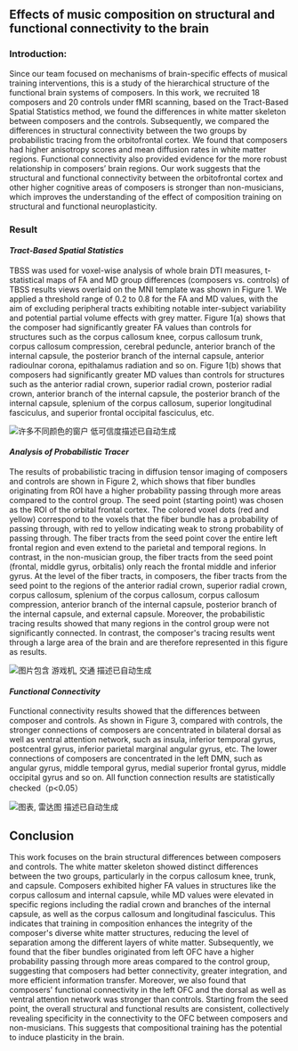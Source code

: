 ## Effects of music composition on structural and functional connectivity to the brain 



### Introduction: 

Since our team focused on mechanisms of brain-specific effects of musical training interventions, this is a study of the hierarchical structure of the functional brain systems of composers. In this work, we recruited 18 composers and 20 controls under fMRI scanning, based on the Tract-Based Spatial Statistics method, we found the differences in white matter skeleton between composers and the controls. Subsequently, we compared the differences in structural connectivity between the two groups by probabilistic tracing from the orbitofrontal cortex. We found that composers had higher anisotropy scores and mean diffusion rates in white matter regions. Functional connectivity also provided evidence for the more robust relationship in composers’ brain regions. Our work suggests that the structural and functional connectivity between the orbitofrontal cortex and other higher cognitive areas of composers is stronger than non-musicians, which improves the understanding of the effect of composition training on structural and functional neuroplasticity.

 

 

### Result

#### *Tract-Based Spatial Statistics*

TBSS was used for voxel-wise analysis of whole brain DTI measures, t-statistical maps of FA and MD group differences (composers vs. controls) of TBSS results views overlaid on the MNI template was shown in Figure 1. We applied a threshold range of 0.2 to 0.8 for the FA and MD values, with the aim of excluding peripheral tracts exhibiting notable inter-subject variability and potential partial volume effects with grey matter. Figure 1(a) shows that the composer had significantly greater FA values than controls for structures such as the corpus callosum knee, corpus callosum trunk, corpus callosum compression, cerebral peduncle, anterior branch of the internal capsule, the posterior branch of the internal capsule, anterior radioulnar corona, epithalamus radiation and so on. Figure 1(b) shows that composers had significantly greater MD values than controls for structures such as the anterior radial crown, superior radial crown, posterior radial crown, anterior branch of the internal capsule, the posterior branch of the internal capsule, splenium of the corpus callosum, superior longitudinal fasciculus, and superior frontal occipital fasciculus, etc.

![许多不同颜色的窗户  低可信度描述已自动生成](file:///C:/Users/DELL/AppData/Local/Temp/msohtmlclip1/01/clip_image002.png)

#### *Analysis of Probabilistic Tracer* 

The results of probabilistic tracing in diffusion tensor imaging of composers and controls are shown in Figure 2, which shows that fiber bundles originating from ROI have a higher probability passing through more areas compared to the control group. The seed point (starting point) was chosen as the ROI of the orbital frontal cortex. The colored voxel dots (red and yellow) correspond to the voxels that the fiber bundle has a probability of passing through, with red to yellow indicating weak to strong probability of passing through. The fiber tracts from the seed point cover the entire left frontal region and even extend to the parietal and temporal regions. In contrast, in the non-musician group, the fiber tracts from the seed point (frontal, middle gyrus, orbitalis) only reach the frontal middle and inferior gyrus. At the level of the fiber tracts, in composers, the fiber tracts from the seed point to the regions of the anterior radial crown, superior radial crown, corpus callosum, splenium of the corpus callosum, corpus callosum compression, anterior branch of the internal capsule, posterior branch of the internal capsule, and external capsule. Moreover, the probabilistic tracing results showed that many regions in the control group were not significantly connected. In contrast, the composer's tracing results went through a large area of the brain and are therefore represented in this figure as results.

![图片包含 游戏机, 交通  描述已自动生成](file:///C:/Users/DELL/AppData/Local/Temp/msohtmlclip1/01/clip_image004.png)

#### *Functional Connectivity* 

Functional connectivity results showed that the differences between composer and controls. As shown in Figure 3, compared with controls, the stronger connections of composers are concentrated in bilateral dorsal as well as ventral attention network, such as insula, inferior temporal gyrus, postcentral gyrus, inferior parietal marginal angular gyrus, etc. The lower connections of composers are concentrated in the left DMN, such as angular gyrus, middle temporal gyrus, medial superior frontal gyrus, middle occipital gyrus and so on. All function connection results are statistically checked（p<0.05）

![图表, 雷达图  描述已自动生成](file:///C:/Users/DELL/AppData/Local/Temp/msohtmlclip1/01/clip_image006.png)

## Conclusion

This work focuses on the brain structural differences between composers and controls. The white matter skeleton showed distinct differences between the two groups, particularly in the corpus callosum knee, trunk, and capsule. Composers exhibited higher FA values in structures like the corpus callosum and internal capsule, while MD values were elevated in specific regions including the radial crown and branches of the internal capsule, as well as the corpus callosum and longitudinal fasciculus. This indicates that training in composition enhances the integrity of the composer's diverse white matter structures, reducing the level of separation among the different layers of white matter. Subsequently, we found that the fiber bundles originated from left OFC have a higher probability passing through more areas compared to the control group, suggesting that composers had better connectivity, greater integration, and more efficient information transfer. Moreover, we also found that composers' functional connectivity in the left OFC and the dorsal as well as ventral attention network was stronger than controls. Starting from the seed point, the overall structural and functional results are consistent, collectively revealing specificity in the connectivity to the OFC between composers and non-musicians. This suggests that compositional training has the potential to induce plasticity in the brain.

 